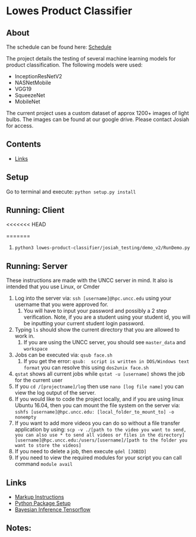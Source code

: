 # Lowes Product Classifier

## About
The schedule can be found here: [Schedule](https://docs.google.com/spreadsheets/d/191MEJAiZgz2XXsHFm9EH_HufX-Z5-7UkNJ-RQGngFo8/edit?usp=sharing)

The project details the testing of several machine learning models for product classification.
The following models were used:
 - InceptionResNetV2
 - NASNetMobile
 - VGG19
 - SqueezeNet
 - MobileNet
 
 The current project uses a custom dataset of approx 1200+ images of light bulbs.
 The images can be found at our google drive. Please contact Josiah for access.

## Contents
* [Links](#links)



## Setup
Go to terminal and execute: `python setup.py install`

## Running: Client
<<<<<<< HEAD

=======
1. `python3 lowes-product-classifier/josiah_testing/demo_v2/RunDemo.py`


## Running: Server
These instructions are made with the UNCC server in mind. It also is intended that you use Linux, or Cmder
1. Log into the server via: `ssh [username]@hpc.uncc.edu` using your username that you were approved for.
    1.   You will have to input your password and possibly a 2 step verification. Note, if you are a student 
    using your student id, you will be inputting your current student login password.
2. Typing `ls` should show the current directory that you are allowed to work in.
    1. If you are using the UNCC server, you should see `master_data` and `workspace`
3. Jobs can be executed via: `qsub face.sh`
    1. If you get the error: `qsub:  script is written in DOS/Windows text format` you can resolve this using 
    `dos2unix face.sh`
4. `qstat` shows all current jobs while `qstat -u [username]` shows the job for the current user
5. If you `cd /[projectname]/log` then use `nano [log file name]` you can view the log output of the server.
6. If you would like to code the project locally, and if you are using linux Ubuntu 16.04, then you can mount the file 
system on the server via: `sshfs [username]@hpc.uncc.edu: [local_folder_to_mount_to] -o nonempty`
7. If you want to add more videos you can do so without a file transfer application by using: `scp -v ./[path to the video you want to send, you can also use * to send all videos or files in the directory] 
[username]@hpc.uncc.edu:/users/[username]/[path to the folder you want to store the videos]`
8. If you need to delete a job, then execute `qdel [JOBID]`
9. If you need to view the required modules for your script you can call command `module avail`

## Links


* [Markup Instructions](https://github.com/adam-p/markdown-here/wiki/Markdown-Cheatsheet)
* [Python Package Setup](https://packaging.python.org/tutorials/packaging-projects/)
* [Bayesian Inference Tensorflow](https://github.com/CamDavidsonPilon/Probabilistic-Programming-and-Bayesian-Methods-for-Hackers/blob/master/Chapter1_Introduction/Ch1_Introduction_TFP.ipynb)
## Notes:
